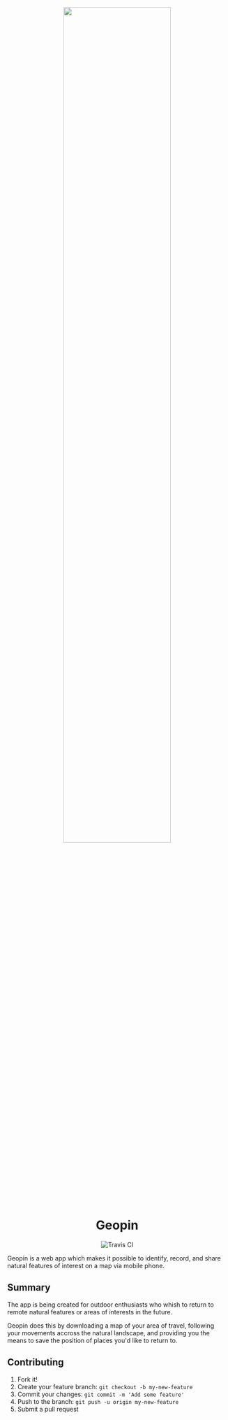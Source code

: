 <div align="center">
	<img src="http://rawgit.com/Geopin/geopin/master/imgs/logo.png" width="70%" />
</div>

<h1 align="center">Geopin</h1>

<div align="center">
  <img src="https://travis-ci.org/Geopin/geopin.svg?branch=master" alt="Travis CI">
</div>


Geopin is a web app which makes it possible to identify, record, and share natural features of interest on a map via mobile phone.

## Summary
The app is being created for outdoor enthusiasts who whish to return to remote natural features or areas of interests in the future. 

Geopin does this by downloading a map of your area of travel, following your movements accross the natural landscape, and providing you the means to save the position of places you'd like to return to.

## Contributing

1. Fork it!
2. Create your feature branch: `git checkout -b my-new-feature`
3. Commit your changes: `git commit -m 'Add some feature'`
4. Push to the branch: `git push -u origin my-new-feature`
5. Submit a pull request